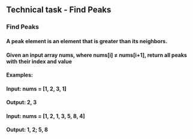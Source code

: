 ## Technical task - Find Peaks

### Find Peaks

#### A peak element is an element that is greater than its neighbors.
#### Given an input array nums, where nums[i] ≠ nums[i+1], return all peaks with their index and value
####  
#### Examples:
#### Input: nums = [1, 2, 3, 1]
#### Output: 2, 3 
####  
#### Input: nums = [1, 2, 1, 3, 5, 8, 4]
#### Output: 1, 2; 5, 8

